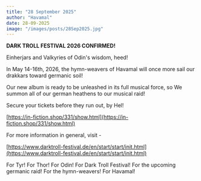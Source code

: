 ```yaml
---
title: "28 September 2025"
author: "Havamal"
date: 28-09-2025
image: "/images/posts/28Sep2025.jpg"
---
```


**DARK TROLL FESTIVAL 2026 CONFIRMED!**

Einherjars and Valkyries of Odin's wisdom, heed!

In May 14-16th, 2026, the hymn-weavers of Havamal will once more sail our drakkars toward germanic soil!

Our new album is ready to be unleashed in its full musical force, so We summon all of our german heathens to our musical raid!

Secure your tickets before they run out, by Hel!

[https://in-fiction.shop/331/show.html](https://in-fiction.shop/331/show.html)

For more information in general, visit -

[https://www.darktroll-festival.de/en/start/start/init.html](https://www.darktroll-festival.de/en/start/start/init.html)

For Tyr! For Thor! For Odin! For Dark Troll Festival! For the upcoming germanic raid! For the hymn-weavers! For Havamal!
